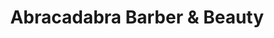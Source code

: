 ---
title: "Abracadabra Barber & Beauty"
url: /sebastian/abracadabra-barber-and-beauty/
shop: hairdresser
---